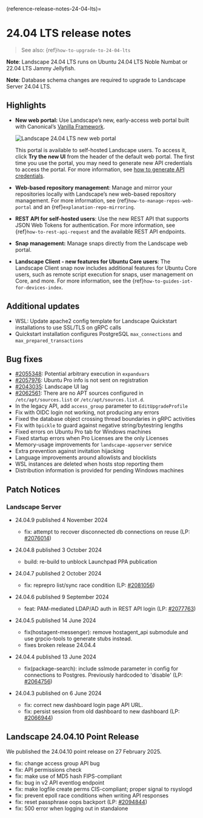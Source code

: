 (reference-release-notes-24-04-lts)=
# 24.04 LTS release notes

> See also: {ref}`how-to-upgrade-to-24-04-lts`

**Note**: Landscape 24.04 LTS runs on Ubuntu 24.04 LTS Noble Numbat or 22.04 LTS Jammy Jellyfish.

**Note**: Database schema changes are required to upgrade to Landscape Server 24.04 LTS.

## Highlights

- **New web portal:** Use Landscape’s new, early-access web portal built with Canonical’s [Vanilla Framework](https://vanillaframework.io). 
    
    ![Landscape 24.04 LTS new web portal](https://assets.ubuntu.com/v1/ef0d70d5-24.04LandscapeWebPortal.png)

    This portal is available to self-hosted Landscape users. To access it, click **Try the new UI** from the header of the default web portal. The first time you use the portal, you may need to generate new API credentials to access the portal. For more information, see [how to generate API credentials](https://ubuntu.com/landscape/docs/manage-repositories-web-portal#heading--generate-API-credentials).
    
- **Web-based repository management**: Manage and mirror your repositories locally with Landscape’s new web-based repository management. For more information, see {ref}`how-to-manage-repos-web-portal` and an {ref}`explanation-repo-mirroring`.

- **REST API for self-hosted users**: Use the new REST API that supports JSON Web Tokens for authentication. For more information, see {ref}`how-to-rest-api-request` and the available REST API endpoints.

- **Snap management:** Manage snaps directly from the Landscape web portal.

- **Landscape Client - new features for Ubuntu Core users**: The Landscape Client snap now includes additional features for Ubuntu Core users, such as remote script execution for snaps, user management on Core, and more. For more information, see the {ref}`how-to-guides-iot-for-devices-index`.

## Additional updates

- WSL: Update apache2 config template for Landscape Quickstart installations to use SSL/TLS on gRPC calls
- Quickstart installation configures PostgreSQL `max_connections` and `max_prepared_transactions`

## Bug fixes

- [#2055348](https://bugs.launchpad.net/ubuntu/+source/landscape-client/+bug/2055348): Potential arbitrary execution in `expandvars`
- [#2057976](https://bugs.launchpad.net/ubuntu/+source/landscape-client/+bug/2057976): Ubuntu Pro info is not sent on registration
- [#2043035](https://bugs.launchpad.net/landscape/+bug/2043035): Landscape UI lag
- [#2062561](https://bugs.launchpad.net/ubuntu/+source/landscape-client/+bug/2062561): There are no APT sources configured in `/etc/apt/sources.list` or `/etc/apt/sources.list.d`.
- In the legacy API, add `access_group` parameter to `EditUpgradeProfile`
- Fix with OIDC login not working, not producing any errors
- Fixed the database object crossing thread boundaries in gRPC activities
- Fix with `bpickle` to guard against negative string/bytestring lengths
- Fixed errors on Ubuntu Pro tab for Windows machines
- Fixed startup errors when Pro Licenses are the only Licenses
- Memory-usage improvements for `landscape-appserver` service
- Extra prevention against invitation hijacking
- Language improvements around allowlists and blocklists
- WSL instances are deleted when hosts stop reporting them
- Distribution information is provided for pending Windows machines

## Patch Notices

### Landscape Server

- 24.04.9 published 4 November 2024

  * fix: attempt to recover disconnected db connections on reuse (LP: [#2076014](https://launchpad.net/bugs/2076014))

- 24.04.8 published 3 October 2024

  * build: re-build to unblock Launchpad PPA publication

- 24.04.7 published 2 October 2024

  * fix: reprepro list/sync race condition (LP: [#2081056](https://launchpad.net/bugs/2081056))

- 24.04.6 published 9 September 2024

  * feat: PAM-mediated LDAP/AD auth in REST API login (LP: [#2077763](https://launchpad.net/bugs/2077763))

- 24.04.5 published 14 June 2024

  * fix(hostagent-messenger): remove hostagent_api submodule and use grpcio-tools to generate stubs instead.
  * fixes broken release 24.04.4

- 24.04.4 published 13 June 2024

  * fix(package-search): include sslmode parameter in config for connections to Postgres. Previously hardcoded to 'disable' (LP: [#2064756](https://launchpad.net/bugs/2064756))

- 24.04.3 published on 6 June 2024

  - fix: correct new dashboard login page API URL.
  - fix: persist session from old dashboard to new dashboard (LP: [#2066944](https://launchpad.net/bugs/2066944))

## Landscape 24.04.10 Point Release

We published the 24.04.10 point release on 27 February 2025.

 - fix: change access group API bug
 - fix: API permissions check
 - fix: make use of MD5 hash FIPS-compliant
 - fix: bug in v2 API eventlog endpoint
 - fix: make logfile create perms CIS-compliant; proper signal to rsyslogd
 - fix: prevent epoll race conditions when writing API responses
 - fix: reset passphrase oops backport (LP: [#2094844](https://bugs.launchpad.net/landscape/+bug/2094844))
 - fix: 500 error when logging out in standalone